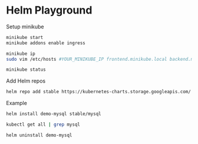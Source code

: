 # Helm Playground

Setup minikube

```bash
minikube start
minikube addons enable ingress

minikube ip
sudo vim /etc/hosts #YOUR_MINIKUBE_IP frontend.minikube.local backend.minikube.local

minikube status
```

Add Helm repos

```bash
helm repo add stable https://kubernetes-charts.storage.googleapis.com/
```

Example

```bash
helm install demo-mysql stable/mysql

kubectl get all | grep mysql

helm uninstall demo-mysql
```
